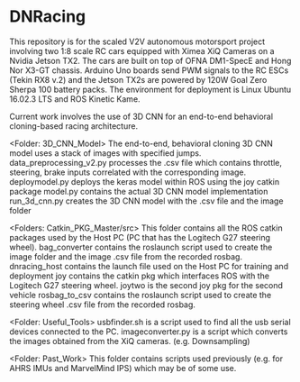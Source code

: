 # DNRacing
This repository is for the scaled V2V autonomous motorsport project involving two 1:8 scale RC cars equipped with Ximea XiQ Cameras on a Nvidia Jetson TX2. The cars are built on top of OFNA DM1-SpecE and Hong Nor X3-GT chassis. Arduino Uno boards send PWM signals to the RC ESCs (Tekin RX8 v.2) and the Jetson TX2s are powered by 120W Goal Zero Sherpa 100 battery packs. The environment for deployment is Linux Ubuntu 16.02.3 LTS and ROS Kinetic Kame. 

Current work involves the use of 3D CNN for an end-to-end behavioral cloning-based racing architecture. 

<Folder: 3D_CNN_Model>
The end-to-end, behavioral cloning 3D CNN model uses a stack of images with specified jumps. 
data_preprocessing_v2.py processes the .csv file which contains throttle, steering, brake inputs correlated with the corresponding image.
deploymodel.py deploys the keras model within ROS using the joy catkin package
model.py contains the actual 3D CNN model implementation
run_3d_cnn.py creates the 3D CNN model with the .csv file and the image folder

<Folders: Catkin_PKG_Master/src>
This folder contains all the ROS catkin packages used by the Host PC (PC that has the Logitech G27 steering wheel).
bag_converter contains the roslaunch script used to create the image folder and the image .csv file from the recorded rosbag.
dnracing_host contains the launch file used on the Host PC for training and deployment
joy contains the catkin pkg which interfaces ROS with the Logitech G27 steering wheel.
joytwo is the second joy pkg for the second vehicle
rosbag_to_csv contains the roslaunch script used to create the steering wheel .csv file from the recorded rosbag.

<Folder: Useful_Tools>
usbfinder.sh is a script used to find all the usb serial devices connected to the PC.
imageconverter.py is a script which converts the images obtained from the XiQ cameras. (e.g. Downsampling)

<Folder: Past_Work>
This folder contains scripts used previously (e.g. for AHRS IMUs and MarvelMind IPS) which may be of some use. 
